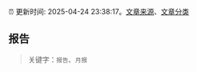 :alarm_clock: 更新时间: 2025-04-24 23:38:17。[文章来源](/README.md)、[文章分类](/TAGS.md)

## 报告


> 关键字：`报告`、`月报`



